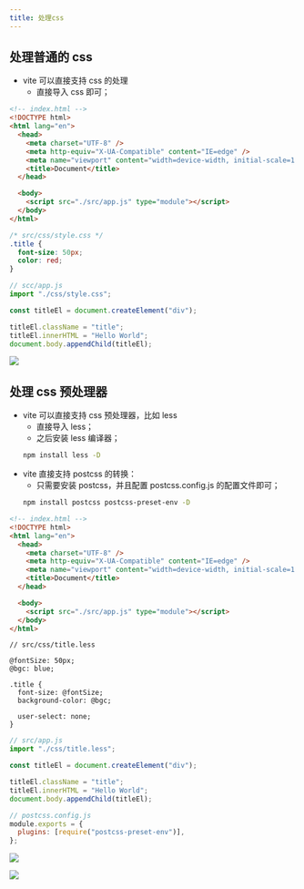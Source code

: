 ```yaml
---
title: 处理css
---
```


## 处理普通的 css

- vite 可以直接支持 css 的处理
  - 直接导入 css 即可；

```html
<!-- index.html -->
<!DOCTYPE html>
<html lang="en">
  <head>
    <meta charset="UTF-8" />
    <meta http-equiv="X-UA-Compatible" content="IE=edge" />
    <meta name="viewport" content="width=device-width, initial-scale=1.0" />
    <title>Document</title>
  </head>

  <body>
    <script src="./src/app.js" type="module"></script>
  </body>
</html>
```

```css
/* src/css/style.css */
.title {
  font-size: 50px;
  color: red;
}
```

```js
// scc/app.js
import "./css/style.css";

const titleEl = document.createElement("div");

titleEl.className = "title";
titleEl.innerHTML = "Hello World";
document.body.appendChild(titleEl);
```

![](/frontEnd/Vite/5.png)

## 处理 css 预处理器

- vite 可以直接支持 css 预处理器，比如 less
  - 直接导入 less；
  - 之后安装 less 编译器；
  ```sh
  npm install less -D
  ```
- vite 直接支持 postcss 的转换：
  - 只需要安装 postcss，并且配置 postcss.config.js 的配置文件即可；
  ```sh
  npm install postcss postcss-preset-env -D
  ```

```html
<!-- index.html -->
<!DOCTYPE html>
<html lang="en">
  <head>
    <meta charset="UTF-8" />
    <meta http-equiv="X-UA-Compatible" content="IE=edge" />
    <meta name="viewport" content="width=device-width, initial-scale=1.0" />
    <title>Document</title>
  </head>

  <body>
    <script src="./src/app.js" type="module"></script>
  </body>
</html>
```

```less
// src/css/title.less

@fontSize: 50px;
@bgc: blue;

.title {
  font-size: @fontSize;
  background-color: @bgc;

  user-select: none;
}
```

```js
// src/app.js
import "./css/title.less";

const titleEl = document.createElement("div");

titleEl.className = "title";
titleEl.innerHTML = "Hello World";
document.body.appendChild(titleEl);
```

```js
// postcss.config.js
module.exports = {
  plugins: [require("postcss-preset-env")],
};
```

![](/frontEnd/Vite/6.png)

![](/frontEnd/Vite/7.png)

